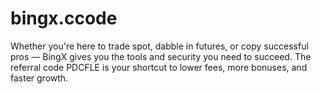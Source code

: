 # bingx.ccode
Whether you're here to trade spot, dabble in futures, or copy successful pros — BingX gives you the tools and security you need to succeed. The referral code PDCFLE is your shortcut to lower fees, more bonuses, and faster growth.
